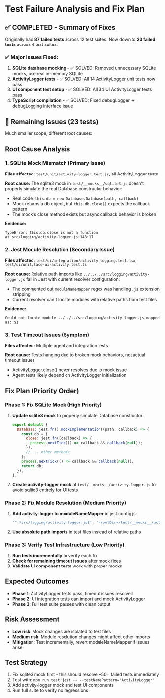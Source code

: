 # Test Failure Analysis and Fix Plan

## ✅ COMPLETED - Summary of Fixes

Originally had **87 failed tests** across 12 test suites. Now down to **23 failed tests** across 4 test suites.

### ✅ **Major Issues Fixed:**

1. **SQLite database mocking** - ✅ SOLVED: Removed unnecessary SQLite mocks, use real in-memory SQLite
2. **ActivityLogger tests** - ✅ SOLVED: All 14 ActivityLogger unit tests now pass
3. **UI component test setup** - ✅ SOLVED: All 34 UI ActivityLogger tests pass
4. **TypeScript compilation** - ✅ SOLVED: Fixed debugLogger → debugLogging interface issue

## 🔧 Remaining Issues (23 tests)

Much smaller scope, different root causes:

## Root Cause Analysis

### 1. SQLite Mock Mismatch (Primary Issue)

**Files affected:** `test/unit/activity-logger.test.js`, all ActivityLogger tests

**Root cause:** The sqlite3 mock in `test/__mocks__/sqlite3.js` doesn't properly simulate the real Database constructor behavior:

- Real code: `this.db = new Database.Database(path, callback)`
- Mock returns a db object, but `this.db.close()` expects the callback pattern
- The mock's close method exists but async callback behavior is broken

**Evidence:**

```
TypeError: this.db.close is not a function
at src/logging/activity-logger.js:148:17
```

### 2. Jest Module Resolution (Secondary Issue)

**Files affected:** `test/ui/integration/activity-logging.test.tsx`, `test/ui/unit/lace-ui-activity.test.ts`

**Root cause:** Relative path imports like `../../../src/logging/activity-logger.js` fail in Jest with current resolver configuration:

- The commented out `moduleNameMapper` regex was handling `.js` extension stripping
- Current resolver can't locate modules with relative paths from test files

**Evidence:**

```
Could not locate module ../../../src/logging/activity-logger.js mapped as: $1
```

### 3. Test Timeout Issues (Symptom)

**Files affected:** Multiple agent and integration tests

**Root cause:** Tests hanging due to broken mock behaviors, not actual timeout issues

- ActivityLogger.close() never resolves due to mock issue
- Agent tests likely depend on ActivityLogger initialization

## Fix Plan (Priority Order)

### Phase 1: Fix SQLite Mock (High Priority)

1. **Update sqlite3 mock** to properly simulate Database constructor:

   ```js
   export default {
     Database: jest.fn().mockImplementation((path, callback) => {
       const db = {
         close: jest.fn((callback) => {
           process.nextTick(() => callback && callback(null));
         }),
         // ... other methods
       };
       process.nextTick(() => callback && callback(null));
       return db;
     }),
   };
   ```

2. **Create activity-logger mock** at `test/__mocks__/activity-logger.js` to avoid sqlite3 entirely for UI tests

### Phase 2: Fix Module Resolution (Medium Priority)

1. **Add activity-logger to moduleNameMapper** in jest.config.js:

   ```js
   '^.*src/logging/activity-logger.js$': '<rootDir>/test/__mocks__/activity-logger.js'
   ```

2. **Use absolute path imports** in test files instead of relative paths

### Phase 3: Verify Test Infrastructure (Low Priority)

1. **Run tests incrementally** to verify each fix
2. **Check for remaining timeout issues** after mock fixes
3. **Validate UI component tests** work with proper mocks

## Expected Outcomes

- **Phase 1**: ActivityLogger tests pass, timeout issues resolved
- **Phase 2**: UI integration tests can import and mock ActivityLogger
- **Phase 3**: Full test suite passes with clean output

## Risk Assessment

- **Low risk**: Mock changes are isolated to test files
- **Medium risk**: Module resolution changes might affect other imports
- **Mitigation**: Test incrementally, revert moduleNameMapper if issues arise

## Test Strategy

1. Fix sqlite3 mock first - this should resolve ~50+ failed tests immediately
2. Test with: `npm run test:jest -- --testNamePattern="ActivityLogger"`
3. Add activity-logger mock and test UI components
4. Run full suite to verify no regressions
